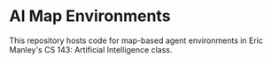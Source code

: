 # AI Map Environments

This repository hosts code for map-based agent environments in Eric Manley's CS 143: Artificial Intelligence class.
